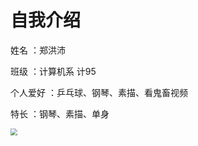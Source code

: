 # 自我介绍

姓名 ：郑洪沛

班级 ：计算机系 计95

个人爱好 ：乒乓球、钢琴、素描、看鬼畜视频

特长 ：钢琴、素描、单身



<img src="C:\Users\HP\Pictures\表情包\微信图片_20191108142850.jpg" style="zoom:67%;" />